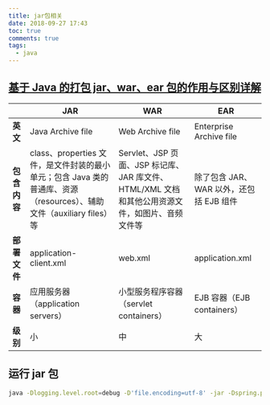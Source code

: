 ```yaml
---
title: jar包相关
date: 2018-09-27 17:43
toc: true
comments: true
tags:
  - java
---
```


## [基于 Java 的打包 jar、war、ear 包的作用与区别详解](https://blog.csdn.net/liangrui1988/article/details/49964711)

|              | JAR                                                                                                                  | WAR                                                                                            | EAR                                     |
| ------------ | -------------------------------------------------------------------------------------------------------------------- | ---------------------------------------------------------------------------------------------- | --------------------------------------- |
| **英文**     | Java Archive file                                                                                                    | Web Archive file                                                                               | Enterprise Archive file                 |
| **包含内容** | class、properties 文件，是文件封装的最小单元；包含 Java 类的普通库、资源（resources）、辅助文件（auxiliary files）等 | Servlet、JSP 页面、JSP 标记库、JAR 库文件、HTML/XML 文档和其他公用资源文件，如图片、音频文件等 | 除了包含 JAR、WAR 以外，还包括 EJB 组件 |
| **部署文件** | application-client.xml                                                                                               | web.xml                                                                                        | application.xml                         |
| **容器**     | 应用服务器（application servers）                                                                                    | 小型服务程序容器（servlet containers）                                                         | EJB 容器（EJB containers）              |
| **级别**     | 小                                                                                                                   | 中                                                                                             | 大                                      |

## 运行 jar 包

```sh
java -Dlogging.level.root=debug -D'file.encoding=utf-8' -jar -Dspring.profiles.active=master admin.jar
```
